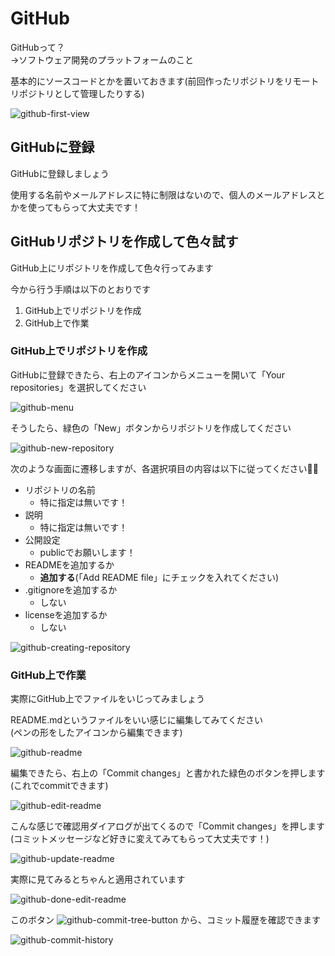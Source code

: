 # GitHub

GitHubって？  
→ソフトウェア開発のプラットフォームのこと

基本的にソースコードとかを置いておきます(前回作ったリポジトリをリモートリポジトリとして管理したりする)

![github-first-view](/img/practical-programming/lec04/github-first-view.png)

## GitHubに登録

GitHubに登録しましょう

使用する名前やメールアドレスに特に制限はないので、個人のメールアドレスとかを使ってもらって大丈夫です！

## GitHubリポジトリを作成して色々試す

GitHub上にリポジトリを作成して色々行ってみます

今から行う手順は以下のとおりです

1. GitHub上でリポジトリを作成
1. GitHub上で作業

### GitHub上でリポジトリを作成

GitHubに登録できたら、右上のアイコンからメニューを開いて「Your repositories」を選択してください

![github-menu](/img/practical-programming/lec04/github-menu.png)

そうしたら、緑色の「New」ボタンからリポジトリを作成してください

![github-new-repository](/img/practical-programming/lec04/github-new-repository.png)

次のような画面に遷移しますが、各選択項目の内容は以下に従ってください🙏🏻

- リポジトリの名前
  - 特に指定は無いです！
- 説明
  - 特に指定は無いです！
- 公開設定
  - publicでお願いします！
- READMEを追加するか
  - **追加する**(「Add README file」にチェックを入れてください)
- .gitignoreを追加するか
  - しない
- licenseを追加するか
  - しない

![github-creating-repository](/img/practical-programming/lec04/github-creating-repository.png)

### GitHub上で作業

実際にGitHub上でファイルをいじってみましょう

README.mdというファイルをいい感じに編集してみてください  
(ペンの形をしたアイコンから編集できます)

![github-readme](/img/practical-programming/lec04/github-readme.png)

編集できたら、右上の「Commit changes」と書かれた緑色のボタンを押します  
(これでcommitできます)

![github-edit-readme](/img/practical-programming/lec04/github-edit-readme.png)

こんな感じで確認用ダイアログが出てくるので「Commit changes」を押します  
(コミットメッセージなど好きに変えてみてもらって大丈夫です！)

![github-update-readme](/img/practical-programming/lec04/github-update-readme.png)

実際に見てみるとちゃんと適用されています

![github-done-edit-readme](/img/practical-programming/lec04/github-done-edit-readme.png)

このボタン ![github-commit-tree-button](/img/practical-programming/lec04/github-commit-tree-button.png) から、コミット履歴を確認できます

![github-commit-history](/img/practical-programming/lec04/github-commit-history.png)

[^1]: ちなみにこの作業はあらかじめGitHub上でリポジトリを作成して、`git clone`した方が手っ取り早いです
